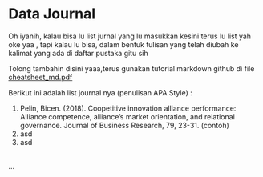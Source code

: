# Data Journal

Oh iyanih, kalau bisa lu list jurnal yang lu masukkan kesini terus lu list yah oke yaa , tapi kalau lu bisa, dalam bentuk tulisan yang telah diubah ke kalimat yang ada di daftar pustaka gitu sih <br>

Tolong tambahin disini yaaa,terus gunakan tutorial markdown github di file [cheatsheet_md.pdf](https://github.com/rizal-mujahiddan69/Project_Data_Mining_Akhir_2022/blob/main/Journal/cheatsheet_md.pdf) <br>

Berikut ini adalah list journal nya (penulisan APA Style) :
1. Pelin, Bicen. (2018). Coopetitive innovation alliance performance: Alliance competence, alliance’s market orientation, and relational governance. Journal of Business Research, 79, 23-31. (contoh)
2. asd
3. asd
<br>
...
